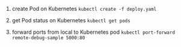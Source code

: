 1. create Pod on Kubernetes
```kubectl create -f deploy.yaml```

2. get Pod status on Kubernetes
```kubectl get pods```

3. forward ports from local to Kubernetes pod
```kubectl port-forward remote-debug-sample 5000:80```